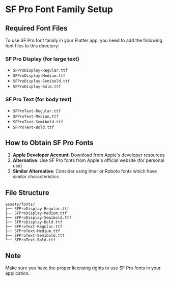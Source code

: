 # SF Pro Font Family Setup

## Required Font Files

To use SF Pro font family in your Flutter app, you need to add the following font files to this directory:

### SF Pro Display (for large text)
- `SFProDisplay-Regular.ttf`
- `SFProDisplay-Medium.ttf`
- `SFProDisplay-Semibold.ttf`
- `SFProDisplay-Bold.ttf`

### SF Pro Text (for body text)
- `SFProText-Regular.ttf`
- `SFProText-Medium.ttf`
- `SFProText-Semibold.ttf`
- `SFProText-Bold.ttf`

## How to Obtain SF Pro Fonts

1. **Apple Developer Account**: Download from Apple's developer resources
2. **Alternative**: Use SF Pro fonts from Apple's official website (for personal use)
3. **Similar Alternative**: Consider using Inter or Roboto fonts which have similar characteristics

## File Structure
```
assets/fonts/
├── SFProDisplay-Regular.ttf
├── SFProDisplay-Medium.ttf
├── SFProDisplay-Semibold.ttf
├── SFProDisplay-Bold.ttf
├── SFProText-Regular.ttf
├── SFProText-Medium.ttf
├── SFProText-Semibold.ttf
└── SFProText-Bold.ttf
```

## Note
Make sure you have the proper licensing rights to use SF Pro fonts in your application.
